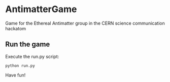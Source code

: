 # AntimatterGame
Game for the Ethereal Antimatter group in the CERN science communication hackatom

## Run the game
Execute the run.py script:

    python run.py

Have fun!
